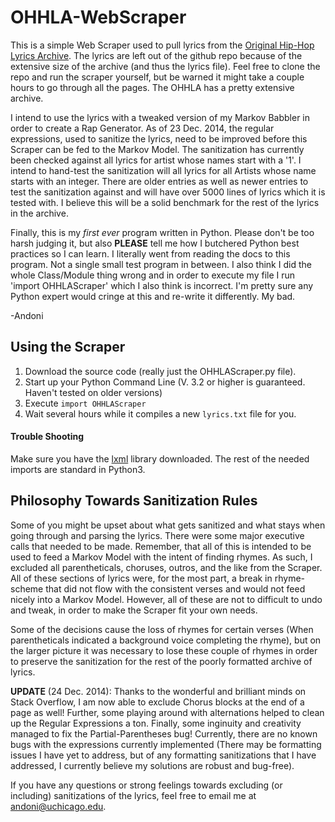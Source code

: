 # OHHLA-WebScraper

This is a simple Web Scraper used to pull lyrics from the [Original Hip-Hop Lyrics Archive](http://ohhla.com/). The lyrics are left out of the github repo because of the extensive size of the archive (and thus the lyrics file). Feel free to clone the repo and run the scraper yourself, but be warned it might take a couple hours to go through all the pages. The OHHLA has a pretty extensive archive.

I intend to use the lyrics with a tweaked version of my Markov Babbler in order to create a Rap Generator. As of 23 Dec. 2014, the regular expressions, used to sanitize the lyrics, need to be improved before this Scraper can be fed to the Markov Model. The sanitization has currently been checked against all lyrics for artist whose names start with a '1'. I intend to hand-test the sanitization will all lyrics for all Artists whose name starts with an integer. There are older entries as well as newer entries to test the sanitization against and will have over 5000 lines of lyrics which it is tested with. I believe this will be a solid benchmark for the rest of the lyrics in the archive.

Finally, this is my *first ever* program written in Python. Please don't be too harsh judging it, but also **PLEASE** tell me how I butchered Python best practices so I can learn. I literally went from reading the docs to this program. Not a single small test program in between. I also think I did the whole Class/Module thing wrong and in order to execute my file I run 'import OHHLAScraper' which I also think is incorrect. I'm pretty sure any Python expert would cringe at this and re-write it differently. My bad.

-Andoni

## Using the Scraper

1. Download the source code (really just the OHHLAScraper.py file).
2. Start up your Python Command Line (V. 3.2 or higher is guaranteed. Haven't tested on older versions)
3. Execute `import OHHLAScraper`
4. Wait several hours while it compiles a new `lyrics.txt` file for you.

#### Trouble Shooting

Make sure you have the [lxml](http://lxml.de/) library downloaded. The rest of the needed imports are standard in Python3.

## Philosophy Towards Sanitization Rules

Some of you might be upset about what gets sanitized and what stays when going through and parsing the lyrics. There were some major executive calls that needed to be made. Remember, that all of this is intended to be used to feed a Markov Model with the intent of finding rhymes. As such, I excluded all parentheticals, choruses, outros, and the like from the Scraper. All of these sections of lyrics were, for the most part, a break in rhyme-scheme that did not flow with the consistent verses and would not feed nicely into a Markov Model. However, all of these are not to difficult to undo and tweak, in order to make the Scraper fit your own needs.

Some of the decisions cause the loss of rhymes for certain verses (When parentheticals indicated a background voice completing the rhyme), but on the larger picture it was necessary to lose these couple of rhymes in order to preserve the sanitization for the rest of the poorly formatted archive of lyrics.

**UPDATE** (24 Dec. 2014): Thanks to the wonderful and brilliant minds on Stack Overflow, I am now able to exclude Chorus blocks at the end of a page as well! Further, some playing around with alternations helped to clean up the Regular Expressions a ton. Finally, some inginuity and creativity managed to fix the Partial-Parentheses bug! Currently, there are no known bugs with the expressions currently implemented (There may be formatting issues I have yet to address, but of any formatting sanitizations that I have addressed, I currently believe my solutions are robust and bug-free).

If you have any questions or strong feelings towards excluding (or including) sanitizations of the lyrics, feel free to email me at [andoni@uchicago.edu](mailto:andoni@uchicago.edu).
